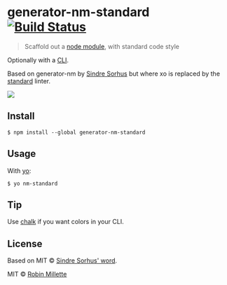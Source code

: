 # generator-nm-standard [![Build Status](https://travis-ci.org/millette/generator-nm-standard.svg?branch=master)](https://travis-ci.org/millette/generator-nm-standard)

> Scaffold out a [node module](https://github.com/sindresorhus/node-module-boilerplate), with standard code style

Optionally with a [CLI](http://en.wikipedia.org/wiki/Command-line_interface).

Based on generator-nm by [Sindre Sorhus](https://www.npmjs.com/~sindresorhus) but where xo is replaced by the [standard](https://github.com/feross/standard) linter.

![](screenshot.png)


## Install

```
$ npm install --global generator-nm-standard
```


## Usage

With [yo](https://github.com/yeoman/yo):

```
$ yo nm-standard
```


## Tip

Use [chalk](https://github.com/sindresorhus/chalk) if you want colors in your CLI.


## License
Based on MIT © [Sindre Sorhus' word](http://sindresorhus.com).

MIT © [Robin Millette](http://robin.millette.info)
